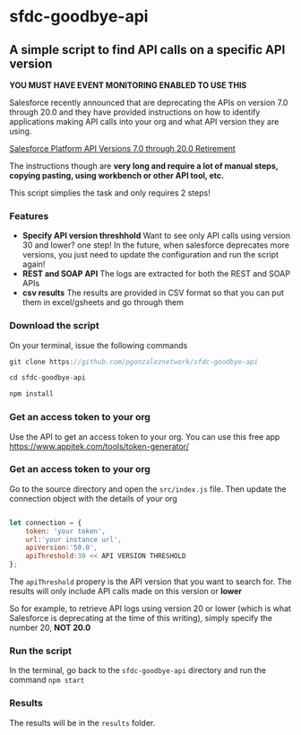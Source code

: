 # sfdc-goodbye-api
## A simple script to find API calls on a specific API version

**YOU MUST HAVE EVENT MONITORING ENABLED TO USE THIS**

Salesforce recently announced that are deprecating the APIs on version 7.0 through 20.0 and they have provided instructions on how to identify applications making API calls into your org and what API version they are using.

[Salesforce Platform API Versions 7.0 through 20.0 Retirement](https://help.salesforce.com/articleView?id=000351312&type=1&mode=1)

The instructions though are **very long and require a lot of manual steps, copying pasting, using workbench or other API tool, etc.**

This script simplies the task and only requires 2 steps!

### Features

* **Specify API version threshhold** Want to see only API calls using version 30 and lower? one step! In the future, when salesforce deprecates more versions, you just need to update the configuration and run the script again!
* **REST and SOAP API** The logs are extracted for both the REST and SOAP APIs
* **csv results** The results are provided in CSV format so that you can put them in excel/gsheets and go through them

### Download the script

On your terminal, issue the following commands

```javascript
git clone https://github.com/pgonzaleznetwork/sfdc-goodbye-api

cd sfdc-goodbye-api

npm install
```

### Get an access token to your org

Use the API to get an access token to your org. You can use this free app https://www.appitek.com/tools/token-generator/

### Get an access token to your org

Go to the source directory and open the `src/index.js` file. Then update the connection object with the details of your org

```javascript

let connection = {
    token: 'your token',
    url:'your instance url',
    apiVersion:'50.0',
    apiThreshold:30 << API VERSION THRESHOLD
};


```

The `apiThreshold` propery is the API version that you want to search for. The results will only include API calls made on this version or **lower**

So for example, to retrieve API logs using version 20 or lower (which is what Salesforce is deprecating at the time of this writing), simply specify the number 20, **NOT 20.0**

### Run the script

In the terminal, go back to the `sfdc-goodbye-api` directory and run the command `npm start`

### Results

The results will be in the `results` folder. 